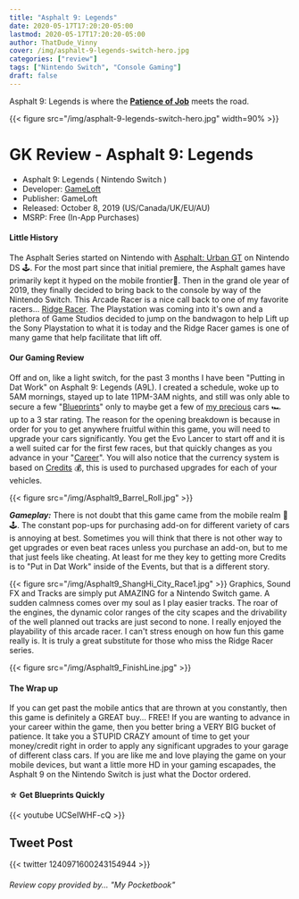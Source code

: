 ```yaml
---
title: "Asphalt 9: Legends"
date: 2020-05-17T17:20:20-05:00
lastmod: 2020-05-17T17:20:20-05:00
author: ThatDude_Vinny
cover: /img/asphalt-9-legends-switch-hero.jpg
categories: ["review"]
tags: ["Nintendo Switch", "Console Gaming"]
draft: false
---
```


Asphalt 9: Legends is where the [**Patience of Job**][7] meets the road.

<!--more-->

{{< figure src="/img/asphalt-9-legends-switch-hero.jpg" width=90% >}}

# GK Review - Asphalt 9: Legends

- Asphalt 9: Legends ( Nintendo Switch )
- Developer: [GameLoft][1]
- Publisher: GameLoft
- Released: October 8, 2019 (US/Canada/UK/EU/AU)
- MSRP: Free (In-App Purchases)

#### Little History
The Asphalt Series started on Nintendo with [Asphalt: Urban GT][5] on Nintendo DS 🕹. For the most part since that initial premiere, the Asphalt games have primarily kept it hyped on the mobile frontier📱. Then in the grand ole year of 2019, they finally decided to bring back to the console by way of the Nintendo Switch. This Arcade Racer is a nice call back to one of my favorite racers... [Ridge Racer][6]. The Playstation was coming into it's own and a plethora of Game Studios decided to jump on the bandwagon to help Lift up the Sony Playstation to what it is today and the Ridge Racer games is one of many game that help facilitate that lift off. 


#### Our Gaming Review
Off and on, like a light switch, for the past 3 months I have been "Putting in Dat Work" on Asphalt 9: Legends (A9L). I created a schedule, woke up to 5AM mornings, stayed up to late 11PM-3AM nights, and still was only able to secure a few "[Blueprints][2]" only to maybe get a few of [my precious][8] cars 🏎 up to a 3 star rating.  The reason for the opening breakdown is because in order for you to get anywhere fruitful within this game, you will need to upgrade your cars significantly. You get the Evo Lancer to start off and it is a well suited car for the first few races, but that quickly changes as you advance in your "[Career][3]". You will also notice that the currency system is based on [Credits][4] 💰, this is used to purchased upgrades for each of your vehicles. 


{{< figure src="/img/Asphalt9_Barrel_Roll.jpg" >}}

***Gameplay:*** There is not doubt that this game came from the mobile realm 📱🕹. The constant pop-ups for purchasing add-on for different variety of cars is annoying at best. Sometimes you will think that there is not other way to get upgrades or even beat races unless you purchase an add-on, but to me that just feels like cheating. At least for me they key to getting more Credits is to "Put in Dat Work" inside of the Events, but that is a different story. 


{{< figure src="/img/Asphalt9_ShangHi_City_Race1.jpg" >}}
Graphics, Sound FX and Tracks are simply put AMAZING for a Nintendo Switch game. A sudden calmness comes over my soul as I play easier tracks. The roar of the engines, the dynamic color ranges of the city scapes and the drivability of the well planned out tracks are just second to none. I really enjoyed the playability of this arcade racer. I can't stress enough on how fun this game really is. It is truly a great substitute for those who miss the Ridge Racer series.


{{< figure src="/img/Asphalt9_FinishLine.jpg" >}}


#### The Wrap up
If you can get past the mobile antics that are thrown at you constantly, then this game is definitely a GREAT buy... FREE! If you are wanting to advance in your career within the game, then you better bring a VERY BIG bucket of patience. It take you a STUPID CRAZY amount of time to get your money/credit right in order to apply any significant upgrades to your garage of different class cars. If you are like me and love playing the game on your mobile devices, but want a little more HD in your gaming escapades, the Asphalt 9 on the Nintendo Switch is just what the Doctor ordered.




#### ☆ Get Blueprints Quickly
{{< youtube UCSeIWHF-cQ >}}



## Tweet Post

{{< twitter 1240971600243154944 >}}


###### Review copy provided by... "My Pocketbook"

[1]: http://www.gameloft.co.uk/
[2]: https://asphalt.fandom.com/wiki/Blueprint
[3]: https://asphalt9.info/asphalt9/game-mode/career/
[4]: https://www.bluestacks.com/blog/game-guides/asphalt-9-legend-2018-new-concept-arcade-racing-game/asphalt9-currency-guide-en.html
[5]: http://www.gameloft.com/central/asphalt/creating-a-legend-asphalt-urban-gt/
[6]: https://en.wikipedia.org/wiki/Ridge_Racer_(1993_video_game)
[7]: https://idioms.thefreedictionary.com/have+the+patience+of+Job
[8]: https://knowyourmeme.com/photos/1778280-toilet-paper-crisis
